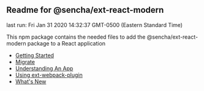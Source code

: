 ## Readme for @sencha/ext-react-modern

last run: Fri Jan 31 2020 14:32:37 GMT-0500 (Eastern Standard Time)

This npm package contains the needed files to add the @sencha/ext-react-modern package to a React application

- [Getting Started](https://github.com/sencha/ext-react/blob/ext-react-7.1.1/packages/ext-react-modern/GETTING_STARTED.md)
- [Migrate](https://github.com/sencha/ext-react/blob/ext-react-7.1.1/packages/ext-react-modern/MIGRATE.md)
- [Understanding An App](https://github.com/sencha/ext-react/blob/ext-react-7.1.1/packages/ext-react-modern/UNDERSTANDING_AN_APP.md)
- [Using ext-webpack-plugin](https://github.com/sencha/ext-react/blob/ext-react-7.1.1/packages/ext-react-modern/USING_EXT_WEBPACK_PLUGIN.md)
- [What's New](https://github.com/sencha/ext-react/blob/ext-react-7.1.1/packages/ext-react-modern/WHATS_NEW.md)